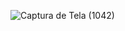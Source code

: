 ![Captura de Tela (1042)](https://user-images.githubusercontent.com/89847080/229591764-0a14073f-fcef-4f34-80eb-2e3598f62e9b.png)

